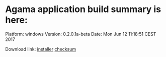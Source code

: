 # Agama application build summary is here:

Platform: windows
Version:  0.2.0.1a-beta
Date: Mon Jun 12 11:18:51 CEST 2017

Download link:
[installer](https://f001.backblazeb2.com/file/supernet/files/AgamaApp-0.2.0.1a-beta-windows-installer.zip)
[checksum](https://f001.backblazeb2.com/file/supernet/files/AgamaApp-0.2.0.1a-beta-windows.checksum)
